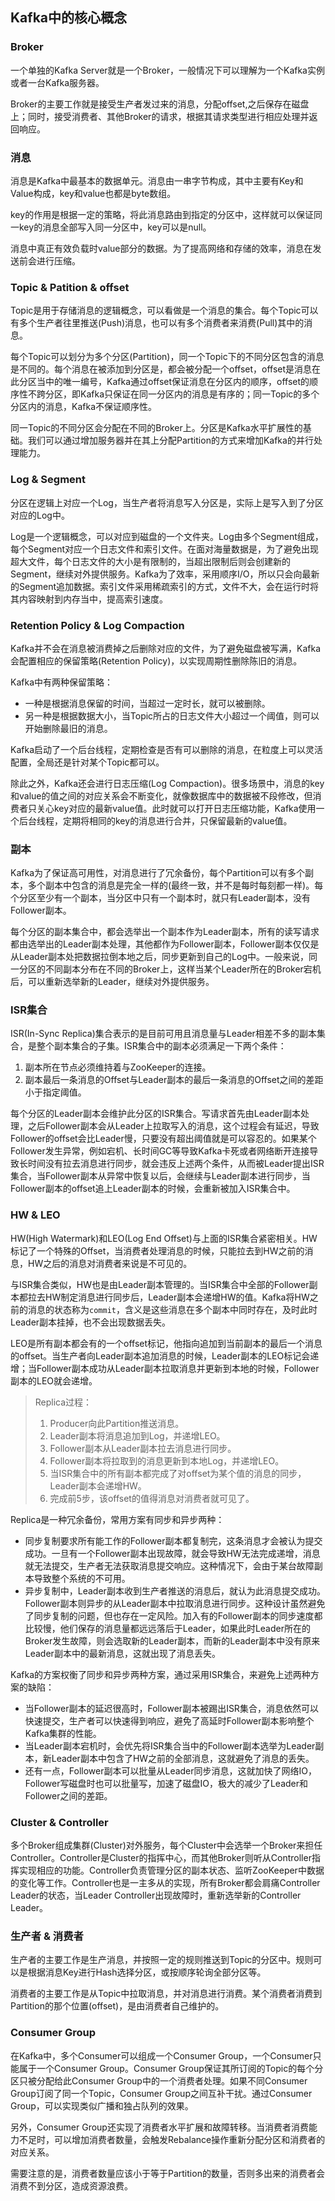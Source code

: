 ## Kafka中的核心概念

### Broker

一个单独的Kafka Server就是一个Broker，一般情况下可以理解为一个Kafka实例或者一台Kafka服务器。

Broker的主要工作就是接受生产者发过来的消息，分配offset,之后保存在磁盘上；同时，接受消费者、其他Broker的请求，根据其请求类型进行相应处理并返回响应。

### 消息

消息是Kafka中最基本的数据单元。消息由一串字节构成，其中主要有Key和Value构成，key和value也都是byte数组。

key的作用是根据一定的策略，将此消息路由到指定的分区中，这样就可以保证同一key的消息全部写入同一分区中，key可以是null。

消息中真正有效负载时value部分的数据。为了提高网络和存储的效率，消息在发送前会进行压缩。

### Topic & Patition & offset

Topic是用于存储消息的逻辑概念，可以看做是一个消息的集合。每个Topic可以有多个生产者往里推送(Push)消息，也可以有多个消费者来消费(Pull)其中的消息。

每个Topic可以划分为多个分区(Partition)，同一个Topic下的不同分区包含的消息是不同的。每个消息在被添加到分区是，都会被分配一个offset，offset是消息在此分区当中的唯一编号，Kafka通过offset保证消息在分区内的顺序，offset的顺序性不跨分区，即Kafka只保证在同一分区内的消息是有序的；同一Topic的多个分区内的消息，Kafka不保证顺序性。

同一Topic的不同分区会分配在不同的Broker上。分区是Kafka水平扩展性的基础。我们可以通过增加服务器并在其上分配Partition的方式来增加Kafka的并行处理能力。

### Log & Segment

分区在逻辑上对应一个Log，当生产者将消息写入分区是，实际上是写入到了分区对应的Log中。

Log是一个逻辑概念，可以对应到磁盘的一个文件夹。Log由多个Segment组成，每个Segment对应一个日志文件和索引文件。在面对海量数据是，为了避免出现超大文件，每个日志文件的大小是有限制的，当超出限制后则会创建新的Segment，继续对外提供服务。Kafka为了效率，采用顺序I/O，所以只会向最新的Segment追加数据。索引文件采用稀疏索引的方式，文件不大，会在运行时将其内容映射到内存当中，提高索引速度。

### Retention Policy & Log Compaction

Kafka并不会在消息被消费掉之后删除对应的文件，为了避免磁盘被写满，Kafka会配置相应的保留策略(Retention Policy)，以实现周期性删除陈旧的消息。

Kafka中有两种保留策略：
- 一种是根据消息保留的时间，当超过一定时长，就可以被删除。
- 另一种是根据数据大小，当Topic所占的日志文件大小超过一个阈值，则可以开始删除最旧的消息。

Kafka启动了一个后台线程，定期检查是否有可以删除的消息，在粒度上可以灵活配置，全局还是针对某个Topic都可以。

除此之外，Kafka还会进行日志压缩(Log Compaction)。很多场景中，消息的key和value的值之间的对应关系会不断变化，就像数据库中的数据被不段修改，但消费者只关心key对应的最新value值。此时就可以打开日志压缩功能，Kafka使用一个后台线程，定期将相同的key的消息进行合并，只保留最新的value值。

### 副本

Kafka为了保证高可用性，对消息进行了冗余备份，每个Partition可以有多个副本，多个副本中包含的消息是完全一样的(最终一致，并不是每时每刻都一样)。每个分区至少有一个副本，当分区中只有一个副本时，就只有Leader副本，没有Follower副本。

每个分区的副本集合中，都会选举出一个副本作为Leader副本，所有的读写请求都由选举出的Leader副本处理，其他都作为Follower副本，Follower副本仅仅是从Leader副本处把数据拉倒本地之后，同步更新到自己的Log中。一般来说，同一分区的不同副本分布在不同的Broker上，这样当某个Leader所在的Broker宕机后，可以重新选举新的Leader，继续对外提供服务。

### ISR集合

ISR(In-Sync Replica)集合表示的是目前可用且消息量与Leader相差不多的副本集合，是整个副本集合的子集。ISR集合中的副本必须满足一下两个条件：
  1. 副本所在节点必须维持着与ZooKeeper的连接。
  2. 副本最后一条消息的Offset与Leader副本的最后一条消息的Offset之间的差距小于指定阈值。

每个分区的Leader副本会维护此分区的ISR集合。写请求首先由Leader副本处理，之后Follower副本会从Leader上拉取写入的消息，这个过程会有延迟，导致Follower的offset会比Leader慢，只要没有超出阈值就是可以容忍的。如果某个Follower发生异常，例如宕机、长时间GC等导致Kafka卡死或者网络断开连接导致长时间没有拉去消息进行同步，就会违反上述两个条件，从而被Leader提出ISR集合，当Follower副本从异常中恢复以后，会继续与Leader副本进行同步，当Follower副本的offset追上Leader副本的时候，会重新被加入ISR集合中。

### HW & LEO

HW(High Watermark)和LEO(Log End Offset)与上面的ISR集合紧密相关。HW标记了一个特殊的Offset，当消费者处理消息的时候，只能拉去到HW之前的消息，HW之后的消息对消费者来说是不可见的。

与ISR集合类似，HW也是由Leader副本管理的。当ISR集合中全部的Follower副本都拉去HW制定消息进行同步后，Leader副本会递增HW的值。Kafka将HW之前的消息的状态称为`commit`，含义是这些消息在多个副本中同时存在，及时此时Leader副本挂掉，也不会出现数据丢失。

LEO是所有副本都会有的一个offset标记，他指向追加到当前副本的最后一个消息的offset。当生产者向Leader副本追加消息的时候，Leader副本的LEO标记会递增；当Follower副本成功从Leader副本拉取消息并更新到本地的时候，Follower副本的LEO就会递增。

> Replica过程：
> 1. Producer向此Partition推送消息。
> 2. Leader副本将消息追加到Log，并递增LEO。
> 3. Follower副本从Leader副本拉去消息进行同步。
> 4. Follower副本将拉取到的消息更新到本地Log，并递增LEO。
> 5. 当ISR集合中的所有副本都完成了对offset为某个值的消息的同步，Leader副本会递增HW。
> 6. 完成前5步，该offset的值得消息对消费者就可见了。

Replica是一种冗余备份，常用方案有同步和异步两种：
- 同步复制要求所有能工作的Follower副本都复制完，这条消息才会被认为提交成功。一旦有一个Follower副本出现故障，就会导致HW无法完成递增，消息就无法提交，生产者无法获取消息提交响应。这种情况下，会由于某台故障副本导致整个系统的不可用。
- 异步复制中，Leader副本收到生产者推送的消息后，就认为此消息提交成功。Follower副本则异步的从Leader副本中拉取消息进行同步。这种设计虽然避免了同步复制的问题，但也存在一定风险。加入有的Follower副本的同步速度都比较慢，他们保存的消息量都远远落后于Leader，如果此时Leader所在的Broker发生故障，则会选取新的Leader副本，而新的Leader副本中没有原来Leader副本中的最新消息，这就出现了消息丢失。

Kafka的方案权衡了同步和异步两种方案，通过采用ISR集合，来避免上述两种方案的缺陷：
- 当Follower副本的延迟很高时，Follower副本被踢出ISR集合，消息依然可以快速提交，生产者可以快速得到响应，避免了高延时Follower副本影响整个Kafka集群的性能。
- 当Leader副本宕机时，会优先将ISR集合当中的Follower副本选举为Leader副本，新Leader副本中包含了HW之前的全部消息，这就避免了消息的丢失。
- 还有一点，Follower副本可以批量从Leader同步消息，这就加快了网络IO，Follower写磁盘时也可以批量写，加速了磁盘IO，极大的减少了Leader和Follower之间的差距。

### Cluster & Controller

多个Broker组成集群(Cluster)对外服务，每个Cluster中会选举一个Broker来担任Controller。Controller是Cluster的指挥中心，而其他Broker则听从Controller指挥实现相应的功能。Controller负责管理分区的副本状态、监听ZooKeeper中数据的变化等工作。Controller也是一主多从的实现，所有Broker都会肩痛Controller Leader的状态，当Leader Controller出现故障时，重新选举新的Controller Leader。

### 生产者 & 消费者

生产者的主要工作是生产消息，并按照一定的规则推送到Topic的分区中。规则可以是根据消息Key进行Hash选择分区，或按顺序轮询全部分区等。

消费者的主要工作是从Topic中拉取消息，并对消息进行消费。某个消费者消费到Partition的那个位置(offset)，是由消费者自己维护的。

### Consumer Group

在Kafka中，多个Consumer可以组成一个Consumer Group，一个Consumer只能属于一个Consumer Group。Consumer Group保证其所订阅的Topic的每个分区只被分配给此Consumer Group中的一个消费者处理。如果不同Consumer Group订阅了同一个Topic，Consumer Group之间互补干扰。通过Consumer Group，可以实现类似广播和独占队列的效果。

另外，Consumer Group还实现了消费者水平扩展和故障转移。当消费者消费能力不足时，可以增加消费者数量，会触发Rebalance操作重新分配分区和消费者的对应关系。

需要注意的是，消费者数量应该小于等于Partition的数量，否则多出来的消费者会消费不到分区，造成资源浪费。